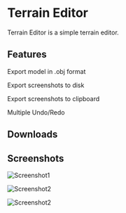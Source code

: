 # Terrain Editor
Terrain Editor is a simple terrain editor.

## Features
Export model in .obj format

Export screenshots to disk

Export screenshots to clipboard

Multiple Undo/Redo

## Downloads

## Screenshots

![Screenshot1](https://i.postimg.cc/1tSH70Ky/Image2.png "Screenshot1")

![Screenshot2](https://i.postimg.cc/W377BD9g/Image1.png "Screenshot2")

![Screenshot2](https://i.postimg.cc/tChNLCpF/Image4.png "Screenshot3")

